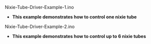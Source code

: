 Nixie-Tube-Driver-Example-1.ino
- **This example demonstrates how to control one nixie tube**

Nixie-Tube-Driver-Example-2.ino
- **This example demonstrates how to control up to 6 nixie tubes**
